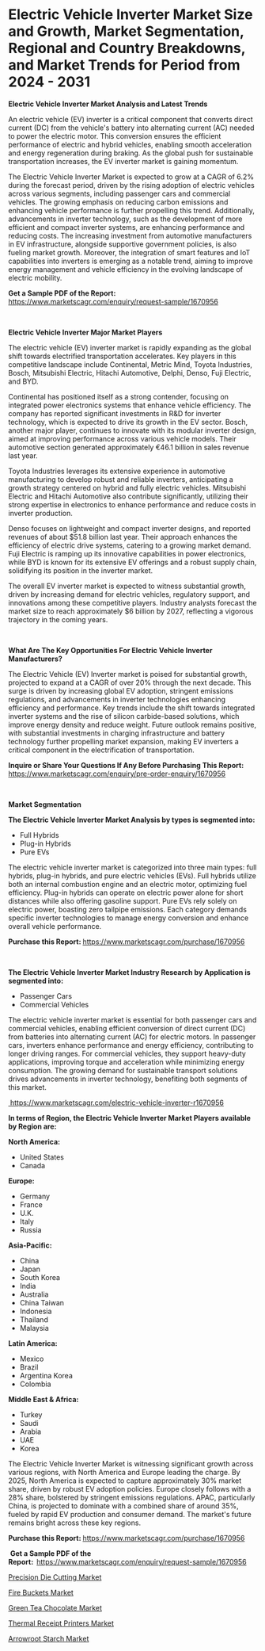 <p><h1>Electric Vehicle Inverter Market Size and Growth, Market Segmentation, Regional and Country Breakdowns, and Market Trends for Period from 2024 -  2031</h1></p><p><strong>Electric Vehicle Inverter Market Analysis and Latest Trends</strong></p>
<p><p>An electric vehicle (EV) inverter is a critical component that converts direct current (DC) from the vehicle's battery into alternating current (AC) needed to power the electric motor. This conversion ensures the efficient performance of electric and hybrid vehicles, enabling smooth acceleration and energy regeneration during braking. As the global push for sustainable transportation increases, the EV inverter market is gaining momentum.</p><p>The Electric Vehicle Inverter Market is expected to grow at a CAGR of 6.2% during the forecast period, driven by the rising adoption of electric vehicles across various segments, including passenger cars and commercial vehicles. The growing emphasis on reducing carbon emissions and enhancing vehicle performance is further propelling this trend. Additionally, advancements in inverter technology, such as the development of more efficient and compact inverter systems, are enhancing performance and reducing costs. The increasing investment from automotive manufacturers in EV infrastructure, alongside supportive government policies, is also fueling market growth. Moreover, the integration of smart features and IoT capabilities into inverters is emerging as a notable trend, aiming to improve energy management and vehicle efficiency in the evolving landscape of electric mobility.</p></p>
<p><strong>Get a Sample PDF of the Report:&nbsp;</strong> <a href="https://www.marketscagr.com/enquiry/request-sample/1670956?utm_campaign=1262&utm_medium=2&utm_source=Github&utm_content=ia&utm_term=09102024&utm_id=electric-vehicle-inverter">https://www.marketscagr.com/enquiry/request-sample/1670956</a></p>
<p>&nbsp;</p>
<p><strong>Electric Vehicle Inverter Major Market Players</strong></p>
<p><p>The electric vehicle (EV) inverter market is rapidly expanding as the global shift towards electrified transportation accelerates. Key players in this competitive landscape include Continental, Metric Mind, Toyota Industries, Bosch, Mitsubishi Electric, Hitachi Automotive, Delphi, Denso, Fuji Electric, and BYD.</p><p>Continental has positioned itself as a strong contender, focusing on integrated power electronics systems that enhance vehicle efficiency. The company has reported significant investments in R&D for inverter technology, which is expected to drive its growth in the EV sector. Bosch, another major player, continues to innovate with its modular inverter design, aimed at improving performance across various vehicle models. Their automotive section generated approximately €46.1 billion in sales revenue last year.</p><p>Toyota Industries leverages its extensive experience in automotive manufacturing to develop robust and reliable inverters, anticipating a growth strategy centered on hybrid and fully electric vehicles. Mitsubishi Electric and Hitachi Automotive also contribute significantly, utilizing their strong expertise in electronics to enhance performance and reduce costs in inverter production.</p><p>Denso focuses on lightweight and compact inverter designs, and reported revenues of about $51.8 billion last year. Their approach enhances the efficiency of electric drive systems, catering to a growing market demand. Fuji Electric is ramping up its innovative capabilities in power electronics, while BYD is known for its extensive EV offerings and a robust supply chain, solidifying its position in the inverter market.</p><p>The overall EV inverter market is expected to witness substantial growth, driven by increasing demand for electric vehicles, regulatory support, and innovations among these competitive players. Industry analysts forecast the market size to reach approximately $6 billion by 2027, reflecting a vigorous trajectory in the coming years.</p></p>
<p>&nbsp;</p>
<p><strong>What Are The Key Opportunities For Electric Vehicle Inverter Manufacturers?</strong></p>
<p><p>The Electric Vehicle (EV) Inverter market is poised for substantial growth, projected to expand at a CAGR of over 20% through the next decade. This surge is driven by increasing global EV adoption, stringent emissions regulations, and advancements in inverter technologies enhancing efficiency and performance. Key trends include the shift towards integrated inverter systems and the rise of silicon carbide-based solutions, which improve energy density and reduce weight. Future outlook remains positive, with substantial investments in charging infrastructure and battery technology further propelling market expansion, making EV inverters a critical component in the electrification of transportation.</p></p>
<p><strong>Inquire or Share Your Questions If Any Before Purchasing This Report:</strong> <a href="https://www.marketscagr.com/enquiry/pre-order-enquiry/1670956?utm_campaign=1262&utm_medium=2&utm_source=Github&utm_content=ia&utm_term=09102024&utm_id=electric-vehicle-inverter">https://www.marketscagr.com/enquiry/pre-order-enquiry/1670956</a></p>
<p>&nbsp;</p>
<p><strong>Market Segmentation</strong></p>
<p><strong>The Electric Vehicle Inverter Market Analysis by types is segmented into:</strong></p>
<p><ul><li>Full Hybrids</li><li>Plug-in Hybrids</li><li>Pure EVs</li></ul></p>
<p><p>The electric vehicle inverter market is categorized into three main types: full hybrids, plug-in hybrids, and pure electric vehicles (EVs). Full hybrids utilize both an internal combustion engine and an electric motor, optimizing fuel efficiency. Plug-in hybrids can operate on electric power alone for short distances while also offering gasoline support. Pure EVs rely solely on electric power, boasting zero tailpipe emissions. Each category demands specific inverter technologies to manage energy conversion and enhance overall vehicle performance.</p></p>
<p><strong>Purchase this Report:&nbsp;</strong><a href="https://www.marketscagr.com/purchase/1670956?utm_campaign=1262&utm_medium=2&utm_source=Github&utm_content=ia&utm_term=09102024&utm_id=electric-vehicle-inverter">https://www.marketscagr.com/purchase/1670956</a></p>
<p>&nbsp;</p>
<p><strong>The Electric Vehicle Inverter Market Industry Research by Application is segmented into:</strong></p>
<p><ul><li>Passenger Cars</li><li>Commercial Vehicles</li></ul></p>
<p><p>The electric vehicle inverter market is essential for both passenger cars and commercial vehicles, enabling efficient conversion of direct current (DC) from batteries into alternating current (AC) for electric motors. In passenger cars, inverters enhance performance and energy efficiency, contributing to longer driving ranges. For commercial vehicles, they support heavy-duty applications, improving torque and acceleration while minimizing energy consumption. The growing demand for sustainable transport solutions drives advancements in inverter technology, benefiting both segments of this market.</p></p>
<p><a href="https://www.marketscagr.com/electric-vehicle-inverter-r1670956?utm_campaign=1262&utm_medium=2&utm_source=Github&utm_content=ia&utm_term=09102024&utm_id=electric-vehicle-inverter">&nbsp;https://www.marketscagr.com/electric-vehicle-inverter-r1670956</a></p>
<p><strong>In terms of Region, the Electric Vehicle Inverter Market Players available by Region are:</strong></p>
<p>
    <p> <strong> North America: </strong>
        <ul>
            <li>United States</li>
            <li>Canada</li>
        </ul>
        </p> 
    <p> <strong> Europe: </strong>
        <ul>
            <li>Germany</li>
            <li>France</li>
            <li>U.K.</li>
            <li>Italy</li>
            <li>Russia</li>
        </ul>
        </p> 
    <p> <strong> Asia-Pacific: </strong>
        <ul>
            <li>China</li>
            <li>Japan</li>
            <li>South Korea</li>
            <li>India</li>
            <li>Australia</li>
            <li>China Taiwan</li>
            <li>Indonesia</li>
            <li>Thailand</li>
            <li>Malaysia</li>
        </ul>
        </p> 
    <p> <strong> Latin America: </strong>
        <ul>
            <li>Mexico</li>
            <li>Brazil</li>
            <li>Argentina Korea</li>
            <li>Colombia</li>
        </ul>
        </p> 
    <p> <strong> Middle East & Africa: </strong>
        <ul>
            <li>Turkey</li>
            <li>Saudi</li>
            <li>Arabia</li>
            <li>UAE</li>
            <li>Korea</li>
        </ul>
    </p>
    </p>
<p><p>The Electric Vehicle Inverter Market is witnessing significant growth across various regions, with North America and Europe leading the charge. By 2025, North America is expected to capture approximately 30% market share, driven by robust EV adoption policies. Europe closely follows with a 28% share, bolstered by stringent emissions regulations. APAC, particularly China, is projected to dominate with a combined share of around 35%, fueled by rapid EV production and consumer demand. The market's future remains bright across these key regions.</p></p>
<p><strong>Purchase this Report: </strong><a href="https://www.marketscagr.com/purchase/1670956?utm_campaign=1262&utm_medium=2&utm_source=Github&utm_content=ia&utm_term=09102024&utm_id=electric-vehicle-inverter">https://www.marketscagr.com/purchase/1670956</a></p>
<p>&nbsp;<strong>Get a Sample PDF of the Report:&nbsp;&nbsp;</strong><a href="https://www.marketscagr.com/enquiry/request-sample/1670956?utm_campaign=1262&utm_medium=2&utm_source=Github&utm_content=ia&utm_term=09102024&utm_id=electric-vehicle-inverter">https://www.marketscagr.com/enquiry/request-sample/1670956</a></p>
<p><strong></strong></p>
<p><p><a href="https://www.linkedin.com/pulse/navigating-global-precision-die-cutting-market-from-trends-strategy-ocsqe?utm_campaign=1262&utm_medium=2&utm_source=Github&utm_content=ia&utm_term=09102024&utm_id=electric-vehicle-inverter">Precision Die Cutting Market</a></p><p><a href="https://www.linkedin.com/pulse/global-fire-buckets-market-product-types-applications-regional-fgzbe?utm_campaign=1262&utm_medium=2&utm_source=Github&utm_content=ia&utm_term=09102024&utm_id=electric-vehicle-inverter">Fire Buckets Market</a></p><p><a href="https://www.linkedin.com/pulse/future-ready-strategic-insights-global-green-tea-chocolate-gkkgc?utm_campaign=1262&utm_medium=2&utm_source=Github&utm_content=ia&utm_term=09102024&utm_id=electric-vehicle-inverter">Green Tea Chocolate Market</a></p><p><a href="https://www.linkedin.com/pulse/thermal-receipt-printers-market-report-product-type-wirelessbluetoothnfc-vbzbe?utm_campaign=1262&utm_medium=2&utm_source=Github&utm_content=ia&utm_term=09102024&utm_id=electric-vehicle-inverter">Thermal Receipt Printers Market</a></p><p><a href="https://www.linkedin.com/pulse/insights-arrowroot-starch-market-players-size-geographical-regions-xbxve?utm_campaign=1262&utm_medium=2&utm_source=Github&utm_content=ia&utm_term=09102024&utm_id=electric-vehicle-inverter">Arrowroot Starch Market</a></p></p>